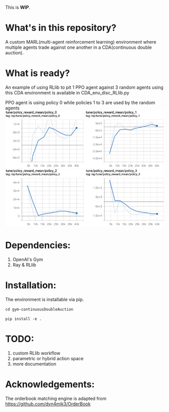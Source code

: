 This is **WIP**.

# What's in this repository?
A custom MARL(multi-agent reinforcement learning) environment where multiple
agents trade against one another in a CDA(continuous double auction).

# What is ready?
An example of using RLlib to pit 1 PPO agent against 3 random agents using this
CDA environment is available in CDA_env_disc_RLlib.py

PPO agent is using policy 0 while policies 1 to 3 are used by the random agents
![Agents' performance from Tensorboard:](/pic/agent0and1.png)
![](/pic/agent2and3.png)

# Dependencies:
1) OpenAI's Gym
2) Ray & RLlib

# Installation:
The environment is installable via pip.
```
cd gym-continuousDoubleAuction
```
```
pip install -e .
```

# TODO:
1) custom RLlib workflow
2) parametric or hybrid action space
3) more documentation

# Acknowledgements:
The orderbook matching engine is adapted from
https://github.com/dyn4mik3/OrderBook
